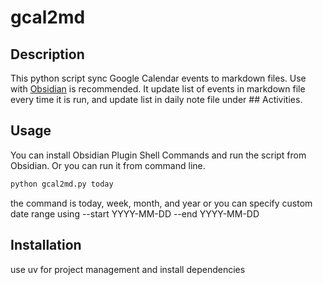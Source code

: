 # gcal2md

## Description

This python script sync Google Calendar events to markdown files. Use with [Obsidian](https://obsidian.md/) is recommended. It update list of events in markdown file every time it is run, and update list in daily note file under ## Activities.


## Usage

You can install Obsidian Plugin Shell Commands and run the script from Obsidian. Or you can run it from command line.

```python
python gcal2md.py today
```
the command is today, week, month, and year or you can specify custom date range using --start YYYY-MM-DD --end YYYY-MM-DD


## Installation
use uv for project management and install dependencies

